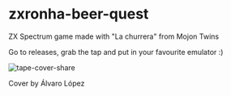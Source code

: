 # zxronha-beer-quest

ZX Spectrum game made with "La churrera" from Mojon Twins

Go to releases, grab the tap and put in your favourite emulator :)

![tape-cover-share](https://user-images.githubusercontent.com/410355/124487516-1ec25680-ddaf-11eb-84f9-ef99327f0d84.jpg)

Cover by Álvaro López
